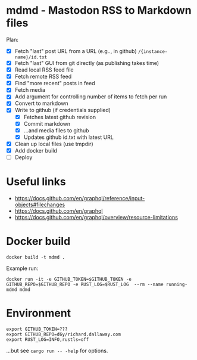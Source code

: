 # mdmd - Mastodon RSS to Markdown files

Plan:

- [x] Fetch "last" post URL from a URL (e.g.., in github) `/{instance-name}/id.txt`
- [x] Fetch "last" GUI from git directly (as publishing takes time)
- [x] Read local RSS feed file
- [x] Fetch remote RSS feed
- [x] Find "more recent" posts in feed
- [x] Fetch media
- [x] Add argument for controlling number of items to fetch per run
- [x] Convert to markdown
- [x] Write to github (if credentials supplied)
   - [x] Fetches latest github revision
   - [x] Commit markdown 
   - [x] ...and media files to github
   - [x] Updates github id.txt with latest URL
- [x] Clean up local files (use tmpdir)
- [x] Add docker build
- [ ] Deploy

# Useful links

- https://docs.github.com/en/graphql/reference/input-objects#filechanges
- https://docs.github.com/en/graphql
- https://docs.github.com/en/graphql/overview/resource-limitations

# Docker build

```
docker build -t mdmd .
```

Example run:

```
docker run -it -e GITHUB_TOKEN=$GITHUB_TOKEN -e GITHUB_REPO=$GITHUB_REPO -e RUST_LOG=$RUST_LOG  --rm --name running-mdmd mdmd
```

# Environment

```
export GITHUB_TOKEN=???
export GITHUB_REPO=d6y/richard.dallaway.com
export RUST_LOG=INFO,rustls=off
```

...but see `cargo run -- -help` for options.
